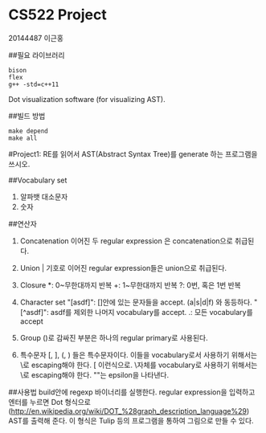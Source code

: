 # CS522 Project
20144487 이근홍

##필요 라이브러리
~~~~~~~~~~~~~{.sh}
bison
flex
g++ -std=c++11
~~~~~~~~~~~~~
Dot visualization software (for visualizing AST).

##빌드 방법
~~~~~~~~~~~~~{.sh}
make depend
make all
~~~~~~~~~~~~~

#Project1: RE를 읽어서 AST(Abstract Syntax Tree)를 generate 하는 프로그램을 쓰시오.

##Vocabulary set
1. 알파뱃 대소문자
2. 숫자

##연산자
1. Concatenation
이어진 두 regular expression 은 concatenation으로 취급된다.

2. Union
| 기호로 이어진 regular expression들은 union으로 취급된다.

3. Closure
*: 0~무한대까지 반복
+: 1~무한대까지 반복
?: 0번, 혹은 1번 반복

4. Character set
"[asdf]": []안에 있는 문자들을 accept. (a|s|d|f) 와 동등하다.
"[^asdf]": asdf를 제외한 나머지 vocabulary를 accept.
.: 모든 vocabulary를 accept

5. Group
()로 감싸진 부분은 하나의 regular primary로 사용된다.

5. 특수문자
[, ], (, ) 들은 특수문자이다.
이들을 vocabulary로서 사용하기 위해서는 \로 escaping해야 한다.
\[ 이런식으로. \자체를 vocabulary로 사용하기 위해서는 \\로 escaping해야 한다.
""는 epsilon을 나타낸다.

##사용법
build안에 regexp 바이너리를 실행한다.
regular expression을 입력하고 엔터를 누르면 Dot 형식으로 (http://en.wikipedia.org/wiki/DOT_%28graph_description_language%29)
AST를 출력해 준다.
이 형식은 Tulip 등의 프로그램을 통하여 그림으로 만들 수 있다.

